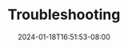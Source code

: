 ---
weight: 1000
title: "Troubleshooting"
description: ""
icon: "troubleshoot"
date: "2024-01-18T16:51:53-08:00"
lastmod: "2024-01-18T16:51:53-08:00"
draft: true
toc: true
---